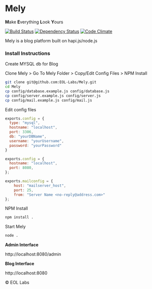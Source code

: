 # Mely #
<b>M</b>ake <b>E</b>verything <b>L</b>ook <b>Y</b>ours

[![Build Status](https://travis-ci.org/EOL-Labs/mely.svg?branch=master)](https://travis-ci.org/EOL-Labs/mely)
[![Dependency Status](https://david-dm.org/eol-labs/mely.png?theme=shields.io)](https://david-dm.org/eol-labs/mely)
[![Code Climate](https://codeclimate.com/github/EOL-Labs/mely.png)](https://codeclimate.com/github/EOL-Labs/mely)

Mely is a blog platform built on hapi.js/node.js

### Install Instructions ###

Create MYSQL db for Blog

Clone Mely > Go To Mely Folder > Copy/Edit Config Files > NPM Install
```bash
git clone git@github.com:EOL-Labs/Mely.git
cd Mely
cp config/database.example.js config/database.js
cp config/server.example.js config/server.js
cp config/mail.example.js config/mail.js
```

Edit config files
```javascript
exports.config = {
  type: "mysql",
  hostname: "localhost",
  port: 3306,
  db: "yourDBName",
  username: "yourUsername",
  password: "yourPassword"
}
```

```javascript
exports.config = {
  hostname: "localhost",
  port: 8080,
};
```

```javascript
exports.mailconfig = {
    host: "mailserver_host",
    port: 25,
    from: "Server Name <no-reply@address.com>"
};
```

NPM Install
```bash
npm install .
```

Start Mely
```bash
node .
```

**Admin Interface**

http://localhost:8080/admin

**Blog Interface**

http://localhost:8080

&copy; EOL Labs